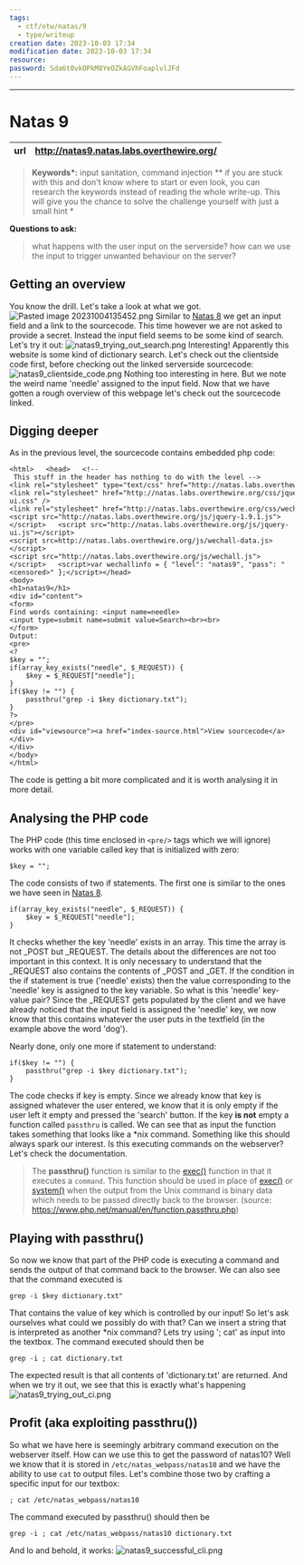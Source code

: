 ```yaml
---
tags:
  - ctf/otw/natas/9
  - type/writeup
creation date: 2023-10-03 17:34
modification date: 2023-10-03 17:34
resource: 
password: Sda6t0vkOPkM8YeOZkAGVhFoaplvlJFd
---
```

---
# Natas 9

| url | http://natas9.natas.labs.overthewire.org/ | 
|---| -- |

> **Keywords\*:** input sanitation, command injection
> *\*  if you are stuck with this and don't know where to start or even look, you can research the keywords instead of reading the whole write-up. This will give you the chance to solve the challenge yourself with just a small hint *

 **Questions to ask:**
> what happens with the user input on the serverside?
> how can we use the input to trigger unwanted behaviour on the server?

## Getting an overview
You know the drill. Let's take a look at what we got.
![Pasted image 20231004135452.png](Pasted%20image%2020231004135452.png)
Similar to [Natas 8](Natas%208.md) we get an input field and a link to the sourcecode. This time however we are not asked to provide a secret. Instead the input field seems to be some kind of search. Let's try it out:
![natas9_trying_out_search.png](natas9_trying_out_search.png)
Interesting! Apparently this website is some kind of dictionary search. Let's check out the clientside code first, before checking out the linked serverside sourcecode:
![natas9_clientside_code.png](natas9_clientside_code.png)
Nothing too interesting in here. But we note the weird name 'needle' assigned to the input field.
Now that we have gotten a rough overview of this webpage let's check out the sourcecode linked.
## Digging deeper
As in the previous level, the sourcecode contains embedded php code:
```
<html>   <head>   <!-- This stuff in the header has nothing to do with the level -->   <link rel="stylesheet" type="text/css" href="http://natas.labs.overthewire.org/css/level.css">   <link rel="stylesheet" href="http://natas.labs.overthewire.org/css/jquery-ui.css" />   <link rel="stylesheet" href="http://natas.labs.overthewire.org/css/wechall.css" />   <script src="http://natas.labs.overthewire.org/js/jquery-1.9.1.js"></script>   <script src="http://natas.labs.overthewire.org/js/jquery-ui.js"></script>   <script src=http://natas.labs.overthewire.org/js/wechall-data.js></script><script src="http://natas.labs.overthewire.org/js/wechall.js"></script>   <script>var wechallinfo = { "level": "natas9", "pass": "<censored>" };</script></head>   
<body>   
<h1>natas9</h1>
<div id="content">
<form>
Find words containing: <input name=needle><input type=submit name=submit value=Search><br><br>
</form>
Output:
<pre>
<?   
$key = "";
if(array_key_exists("needle", $_REQUEST)) {
	$key = $_REQUEST["needle"];
}      
if($key != "") {
	passthru("grep -i $key dictionary.txt");
} 
?>   
</pre>
<div id="viewsource"><a href="index-source.html">View sourcecode</a></div>
</div>
</body>
</html>   
```
The code is getting a bit more complicated and it is worth analysing it in more detail.

## Analysing the PHP code
The PHP code (this time enclosed in `<pre/>` tags which we will ignore) works with one variable called key that is initialized with zero:
```
$key = "";
```

The code consists of two if statements. 
The first one is similar to the ones we have seen in [Natas 8](Natas%208.md).
```
if(array_key_exists("needle", $_REQUEST)) {
	$key = $_REQUEST["needle"];
}  
```
It checks whether the key 'needle' exists in an array. This time the array is not \_POST but \_REQUEST. The details about the differences are not too important in this context. It is only necessary to understand that the \_REQUEST also contains the contents of \_POST and \_GET.
If the condition in the if statement is true ('needle' exists) then the value corresponding to the 'needle' key is assigned to the key variable.
So what is this 'needle' key-value pair?
Since the \_REQUEST gets populated by the client and we have already noticed that the input field is assigned the 'needle' key, we now know that this contains whatever the user puts in the textfield (in the example above the word 'dog').

Nearly done, only one more if statement to understand:
```
if($key != "") {
	passthru("grep -i $key dictionary.txt");
} 
```
The code checks if key is empty. Since we already know that key is assigned whatever the user entered, we know that it is only empty if the user left it empty and pressed the 'search' button.
If the key **is not** empty a function called `passthru` is called. We can see that as input the function takes something that looks like a \*nix command.
Something like this should always spark our interest. Is this executing commands on the webserver? Let's check the documentation.

>The **passthru()** function is similar to the [exec()](https://www.php.net/manual/en/function.exec.php) function in that it executes a `command`. This function should be used in place of [exec()](https://www.php.net/manual/en/function.exec.php) or [system()](https://www.php.net/manual/en/function.system.php) when the output from the Unix command is binary data which needs to be passed directly back to the browser. (source: https://www.php.net/manual/en/function.passthru.php)

## Playing with passthru()
So now we know that part of the PHP code is executing a command and sends the output of that command back to the browser. We can also see that the command executed is 
```
grep -i $key dictionary.txt"
```
That contains the value of key which is controlled by our input!
So let's ask ourselves what could we possibly do with that?
Can we insert a string that is interpreted as another \*nix command?
Lets try using '; cat' as input into the textbox. The command executed should then be
```
grep -i ; cat dictionary.txt
```
The expected result is that all contents of 'dictionary.txt' are returned. And when we try it out, we see that this is exactly what's happening
![natas9_trying_out_ci.png](natas9_trying_out_ci.png)

## Profit (aka exploiting passthru())
So what we have here is seemingly arbitrary command execution on the webserver itself. How can we use this to get the password of natas10? Well we know that it is stored in `/etc/natas_webpass/natas10` and we have the ability to use `cat` to output files. 
Let's combine those two by crafting a specific input for our textbox:
```
; cat /etc/natas_webpass/natas10
```
The command executed by passthru() should then be
```
grep -i ; cat /etc/natas_webpass/natas10 dictionary.txt
```
And lo and behold, it works:
![natas9_successful_cli.png](natas9_successful_cli.png)